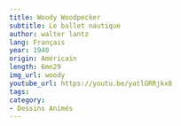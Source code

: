 ```yaml
---
title: Woody Woodpecker
subtitle: Le ballet nautique
author: walter lantz
lang: Français
year: 1940
origin: Américain
length: 6mn29
img_url: woody
youtube_url: https://youtu.be/yatlGRRjkx8
tags:
category:
- Dessins Animés
---
```

